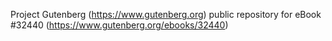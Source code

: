 Project Gutenberg (https://www.gutenberg.org) public repository for eBook #32440 (https://www.gutenberg.org/ebooks/32440)
